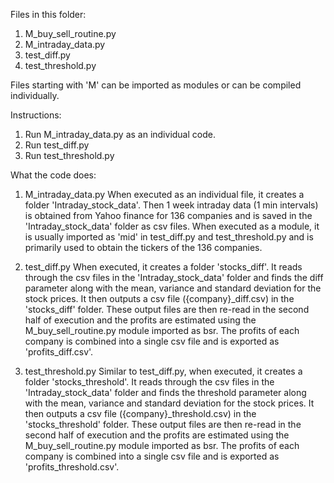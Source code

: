 Files in this folder:
01) M_buy_sell_routine.py
02) M_intraday_data.py
03) test_diff.py
04) test_threshold.py

Files starting with 'M' can be imported as modules or can be compiled individually.

Instructions:
01) Run M_intraday_data.py as an individual code.
02) Run test_diff.py
03) Run test_threshold.py

What the code does:
01) M_intraday_data.py
When executed as an individual file, it creates a folder 'Intraday_stock_data'. Then 1 week intraday data (1 min intervals) is obtained from Yahoo finance for 136 companies and is saved in the 'Intraday_stock_data' folder as csv files.
When executed as a module, it is usually imported as 'mid' in test_diff.py and test_threshold.py and is primarily used to obtain the tickers of the 136 companies.

02) test_diff.py
When executed, it creates a folder 'stocks_diff'. It reads through the csv files in the 'Intraday_stock_data' folder and finds the diff parameter along with the mean, variance and standard deviation for the stock prices. It then outputs a csv file ({company}_diff.csv) in the 'stocks_diff' folder. These output files are then re-read in the second half of execution and the profits are estimated using the M_buy_sell_routine.py module imported as bsr. The    profits of each company is combined into a single csv file and is exported as 'profits_diff.csv'.

03) test_threshold.py
Similar to test_diff.py, when executed, it creates a folder 'stocks_threshold'. It reads through the csv files in the 'Intraday_stock_data' folder and finds the threshold parameter along with the mean, variance and standard deviation for the stock prices. It then outputs a csv file ({company}_threshold.csv) in the 'stocks_threshold' folder. These output files are then re-read in the second half of execution and the profits are estimated using the M_buy_sell_routine.py module imported as bsr. The profits of each company is combined into a single csv file and is exported as 'profits_threshold.csv'.
